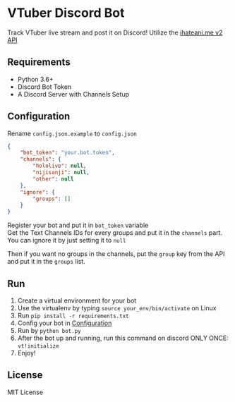# VTuber Discord Bot
Track VTuber live stream and post it on Discord!
Utilize the [ihateani.me v2 API](https://api.ihateani.me/v2/graphql)

## Requirements
- Python 3.6+
- Discord Bot Token
- A Discord Server with Channels Setup

## Configuration
Rename `config.json.example` to `config.json`
```json
{
    "bot_token": "your.bot.token",
    "channels": {
        "hololive": null,
        "nijisanji": null,
        "other": null
    },
    "ignore": {
        "groups": []
    }
}
```
Register your bot and put it in `bot_token` variable<br>
Get the Text Channels IDs for every groups and put it in the `channels` part.<br>
You can ignore it by just setting it to `null`

Then if you want no groups in the channels, put the `group` key from the API and put it in the `groups` list.

## Run
1. Create a virtual environment for your bot
2. Use the virtualenv by typing `source your_env/bin/activate` on Linux
3. Run `pip install -r requirements.txt`
4. Config your bot in [Configuration](#configuration)
5. Run by `python bot.py`
6. After the bot up and running, run this command on discord ONLY ONCE: `vt!initialize`
7. Enjoy!

## License
MIT License